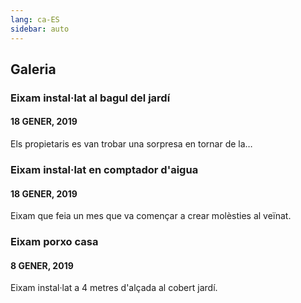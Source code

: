 ```yaml
---
lang: ca-ES
sidebar: auto
---
```


## Galeria

### Eixam instal·lat al bagul del jardí
#### 18 GENER, 2019
Els propietaris es van trobar una sorpresa en tornar de la…
<blog-photos 
:photos="['banco_exterior-1-768x576.jpeg']"
/>

### Eixam instal·lat en comptador d'aigua
#### 18 GENER, 2019
Eixam que feia un mes que va començar a crear molèsties al veïnat.
<blog-photos 
:photos="['arqueta_agua-3-768x461.jpeg']"
/>

### Eixam porxo casa
#### 8 GENER, 2019
Eixam instal·lat a 4 metres d'alçada al cobert jardí.
<blog-photos 
:photos="['cobertizo.jpeg']"
/>